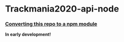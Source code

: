 # Trackmania2020-api-node

### [Converting this repo to a npm module](https://github.com/The-Firexx/trackmania2020apidocumentation)

**In early development!**
